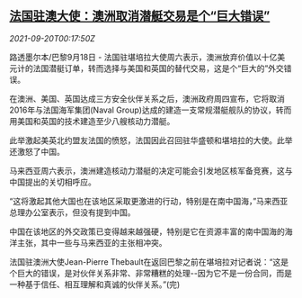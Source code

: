 <!--1632097863000-->
[法国驻澳大使：澳洲取消潜艇交易是个“巨大错误”](https://cn.reuters.com/article/france-australia-submarine-0918-sat-idCNKBS2GG006)
------

<div><i>2021-09-20T00:17:50Z</i></div><p>路透墨尔本/巴黎9月18日 - 法国驻堪培拉大使周六表示，澳洲放弃价值以十亿美元计的法国潜艇订单，转而选择与美国和英国的替代交易，这是个“巨大的”外交错误。</p><p>在澳洲、美国、英国达成三方安全伙伴关系之后，澳洲政府周四宣布，它将取消2016年与法国海军集团(Naval Group)达成的建造一支常规潜艇舰队的协议，转而用美国和英国的技术建造至少八艘核动力潜艇。</p><p>此举激起美英北约盟友法国的愤怒，法国因此召回驻华盛顿和堪培拉的大使。此举还激怒了中国。</p><p>马来西亚周六表示，澳洲建造核动力潜艇的决定可能会引发地区核军备竞赛，这与中国提出的关切相呼应。</p><p>“这将激起其他大国也在该地区采取更激进的行动，特别是在南中国海，”马来西亚总理办公室表示，但没有提到中国。</p><p>中国在该地区的外交政策已变得越来越强硬，特别是它在资源丰富的南中国海的海洋主张，其中一些与马来西亚的主张相冲突。</p><p>法国驻澳洲大使Jean-Pierre Thebault在返回巴黎之前在堪培拉对记者说：“这是个巨大的错误，是对伙伴关系非常、非常糟糕的处理--因为它不是一份合同，而是一种基于信任、相互理解和真诚的伙伴关系。”(完)</p>
